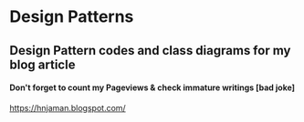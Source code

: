 # Design Patterns
## Design Pattern codes and class diagrams for my blog article

#### Don't forget to count my Pageviews & check immature writings [bad joke]
https://hnjaman.blogspot.com/

